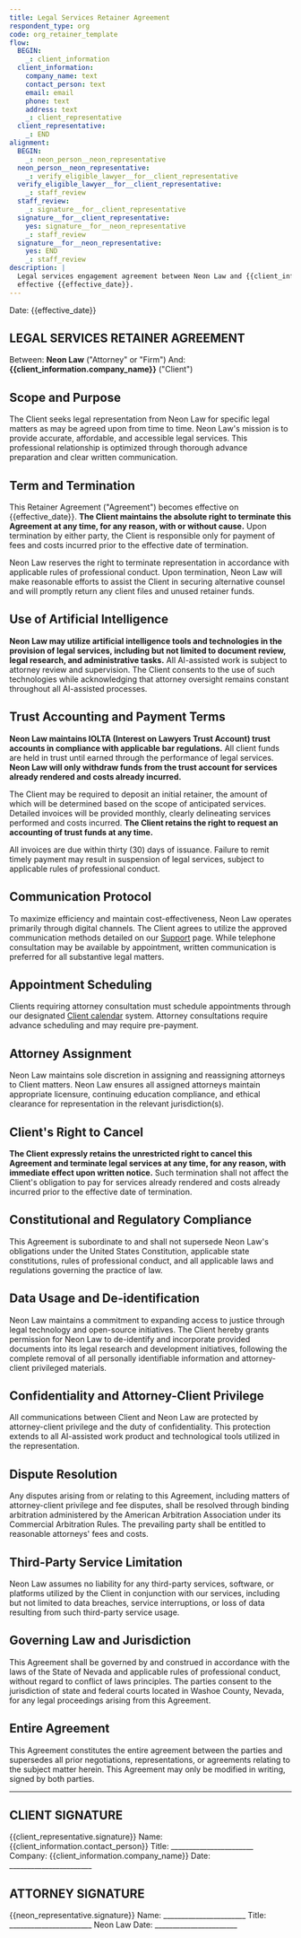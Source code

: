 ```yaml
---
title: Legal Services Retainer Agreement
respondent_type: org
code: org_retainer_template
flow:
  BEGIN:
    _: client_information
  client_information:
    company_name: text
    contact_person: text
    email: email
    phone: text
    address: text
    _: client_representative
  client_representative:
    _: END
alignment:
  BEGIN:
    _: neon_person__neon_representative
  neon_person__neon_representative:
    _: verify_eligible_lawyer__for__client_representative
  verify_eligible_lawyer__for__client_representative:
    _: staff_review
  staff_review:
    _: signature__for__client_representative
  signature__for__client_representative:
    yes: signature__for__neon_representative
    _: staff_review
  signature__for__neon_representative:
    yes: END
    _: staff_review
description: |
  Legal services engagement agreement between Neon Law and {{client_information.company_name}},
  effective {{effective_date}}.
---
```


Date: {{effective_date}}

## LEGAL SERVICES RETAINER AGREEMENT

Between: **Neon Law** ("Attorney" or "Firm")
And: **{{client_information.company_name}}** ("Client")

## Scope and Purpose

The Client seeks legal representation from Neon Law for specific legal matters as may be agreed upon from
time to time. Neon Law's mission is to provide accurate, affordable, and accessible legal services. This
professional relationship is optimized through thorough advance preparation and clear written communication.

## Term and Termination

This Retainer Agreement ("Agreement") becomes effective on {{effective_date}}. **The Client maintains the
absolute right to terminate this Agreement at any time, for any reason, with or without cause.** Upon
termination by either party, the Client is responsible only for payment of fees and costs incurred prior to
the effective date of termination.

Neon Law reserves the right to terminate representation in accordance with applicable rules of professional
conduct. Upon termination, Neon Law will make reasonable efforts to assist the Client in securing alternative
counsel and will promptly return any client files and unused retainer funds.

## Use of Artificial Intelligence

**Neon Law may utilize artificial intelligence tools and technologies in the provision of legal services,
including but not limited to document review, legal research, and administrative tasks.** All AI-assisted
work is subject to attorney review and supervision. The Client consents to the use of such technologies while
acknowledging that attorney oversight remains constant throughout all AI-assisted processes.

## Trust Accounting and Payment Terms

**Neon Law maintains IOLTA (Interest on Lawyers Trust Account) trust accounts in compliance with applicable
bar regulations.** All client funds are held in trust until earned through the performance of legal services.
**Neon Law will only withdraw funds from the trust account for services already rendered and costs already
incurred.**

The Client may be required to deposit an initial retainer, the amount of which will be determined based on
the scope of anticipated services. Detailed invoices will be provided monthly, clearly delineating services
performed and costs incurred. **The Client retains the right to request an accounting of trust funds at any
time.**

All invoices are due within thirty (30) days of issuance. Failure to remit timely payment may result in
suspension of legal services, subject to applicable rules of professional conduct.

## Communication Protocol

To maximize efficiency and maintain cost-effectiveness, Neon Law operates primarily through digital channels.
The Client agrees to utilize the approved communication methods detailed on our
[Support](https://www.neonlaw.com/support) page. While telephone consultation may be available by appointment,
written communication is preferred for all substantive legal matters.

## Appointment Scheduling

Clients requiring attorney consultation must schedule appointments through our designated
[Client calendar](https://cal.com/team/neon-law/consultation) system. Attorney consultations require advance
scheduling and may require pre-payment.

## Attorney Assignment

Neon Law maintains sole discretion in assigning and reassigning attorneys to Client matters. Neon Law ensures
all assigned attorneys maintain appropriate licensure, continuing education compliance, and ethical clearance
for representation in the relevant jurisdiction(s).

## Client's Right to Cancel

**The Client expressly retains the unrestricted right to cancel this Agreement and terminate legal services
at any time, for any reason, with immediate effect upon written notice.** Such termination shall not affect
the Client's obligation to pay for services already rendered and costs already incurred prior to the
effective date of termination.

## Constitutional and Regulatory Compliance

This Agreement is subordinate to and shall not supersede Neon Law's obligations under the United States
Constitution, applicable state constitutions, rules of professional conduct, and all applicable laws and
regulations governing the practice of law.

## Data Usage and De-identification

Neon Law maintains a commitment to expanding access to justice through legal technology and open-source
initiatives. The Client hereby grants permission for Neon Law to de-identify and incorporate provided
documents into its legal research and development initiatives, following the complete removal of all
personally identifiable information and attorney-client privileged materials.

## Confidentiality and Attorney-Client Privilege

All communications between Client and Neon Law are protected by attorney-client privilege and the duty of
confidentiality. This protection extends to all AI-assisted work product and technological tools utilized in
the representation.

## Dispute Resolution

Any disputes arising from or relating to this Agreement, including matters of attorney-client privilege and
fee disputes, shall be resolved through binding arbitration administered by the American Arbitration
Association under its Commercial Arbitration Rules. The prevailing party shall be entitled to reasonable
attorneys' fees and costs.

## Third-Party Service Limitation

Neon Law assumes no liability for any third-party services, software, or platforms utilized by the Client in
conjunction with our services, including but not limited to data breaches, service interruptions, or loss of
data resulting from such third-party service usage.

## Governing Law and Jurisdiction

This Agreement shall be governed by and construed in accordance with the laws of the State of Nevada and
applicable rules of professional conduct, without regard to conflict of laws principles. The parties consent
to the jurisdiction of state and federal courts located in Washoe County, Nevada, for any legal proceedings
arising from this Agreement.

## Entire Agreement

This Agreement constitutes the entire agreement between the parties and supersedes all prior negotiations,
representations, or agreements relating to the subject matter herein. This Agreement may only be modified in
writing, signed by both parties.

---

## CLIENT SIGNATURE

{{client_representative.signature}}
Name: {{client_information.contact_person}}
Title: _______________________
Company: {{client_information.company_name}}
Date: _______________________

## ATTORNEY SIGNATURE

{{neon_representative.signature}}
Name: _______________________
Title: _______________________
Neon Law
Date: _______________________
